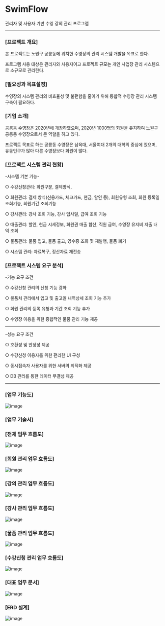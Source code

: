 # SwimFlow
관리자 및 사용자 기반 수영 강의 관리 프로그램

---

### [프로젝트 개요] 

본 프로젝트는 노원구 공릉동에 위치한 수영장의 관리 시스템 개발을 목표로 한다.

프로그램 사용 대상은 관리자와 사용자이고 프로젝트 규모는 개인 사업장 관리 시스템으로 소규모로 관리한다. 

### [필요성과 목표설정]
수영장의 시스템 관리의 비효율성 및 불편함을 줄이기 위해 통합적 수영장 관리 시스템 구축이 필요하다. 

### [기업 소개]
공릉동 수영장은 2020년에 개장하였으며, 2020년 1000명의 회원을 유지하여 노원구 공릉동 수영장으로서 큰 역할을 하고 있다. 

프로젝트 목표로 하는 공릉동 수영장은 삼육대, 서울여대 2개의 대학의 중심에 있으며, 유동인구가 많아 다른 수영장보다 회원이 많다. 

### [프로젝트 시스템 관리 현황]

-시스템 기본 기능-

 ○ 수강신청관리: 회원구분, 결제방식, 
 
 ○ 회원관리: 결제 방식(신용카드, 체크카드, 현금, 할인 등), 회원유형 조회, 회원 등록일 조회기능, 회원기간 조회기능
             
 ○ 강사관리: 강사 조회 기능, 강사 입사일, 급여 조회 기능
 
 ○ 매출관리: 할인, 현금 시세정보, 회원권 매출 합산, 직원 급여, 수영장 유지비 지출 내역 조회
             
 ○ 물품관리: 물품 입고, 물품 출고, 영수증 조회 및 재발행, 물품 폐기 
 
 ○ 시스템 관리: 자료복구, 정산자료 재전송 

### [프로젝트 시스템 요구 분석]

-기능 요구 조건

 ○ 수강신청 관리의 신청 기능 강화
 
 ○ 물품처 관리에서 입고 및  출고일 내역상세 조회 기능 추가
 
 ○ 회원 관리의 등록 유형과 기간 조회 기능 추가 
 
 ○ 수영장 이용을 위한 종합적인 물품 관리 기능 제공  
 
---

 -성능 요구 조건
 
 ○ 호환성 및 안정성 제공
 
 ○ 수강신청 이용자를 위한 편리한 UI 구성
 
 ○ 동시접속자 사용자를 위한 서버의 최적화 제공
 
 ○ DB 관리를 통한 데이터 무결성 제공 

---

### [업무 기능도] 

 ![image](https://github.com/bboooyaho/SwimFlow/assets/60571718/c9924b17-efb5-4680-b35a-07954717ca56)

### [업무 기술서]

### [전체 업무 흐름도]

![image](https://github.com/bboooyaho/SwimFlow/assets/60571718/f2732843-29d4-4bc3-a7e1-53fc0a7b59ef)


### [회원 관리 업무 흐름도]

![image](https://github.com/bboooyaho/SwimFlow/assets/60571718/d5c35a22-dc72-4abb-8907-d55c1de568fb)

### [강의 관리 업무 흐름도]

![image](https://github.com/bboooyaho/SwimFlow/assets/60571718/ddf34505-bdb9-40d1-891f-2cb3aa033dda)

### [강사 관리 업무 흐름도]

![image](https://github.com/bboooyaho/SwimFlow/assets/60571718/63722371-9136-4de5-af39-800375b5bf10)

### [물품 관리 업무 흐름도]

![image](https://github.com/bboooyaho/SwimFlow/assets/60571718/e8935622-b759-4b70-8901-8c35c8d9dfe5)

### [수강신청 관리 업무 흐름도]

![image](https://github.com/bboooyaho/SwimFlow/assets/60571718/09c3b86d-3198-437e-993d-dfa6e3663ad8)

### [대표 업무 문서]
![image](https://github.com/bboooyaho/SwimFlow/assets/60571718/935022f8-108d-4363-9603-cb39770a1002)

### [ERD 설계]

![image](https://github.com/bboooyaho/SwimFlow/assets/60571718/621216e9-1619-4989-9c0d-33c19681ad31)
